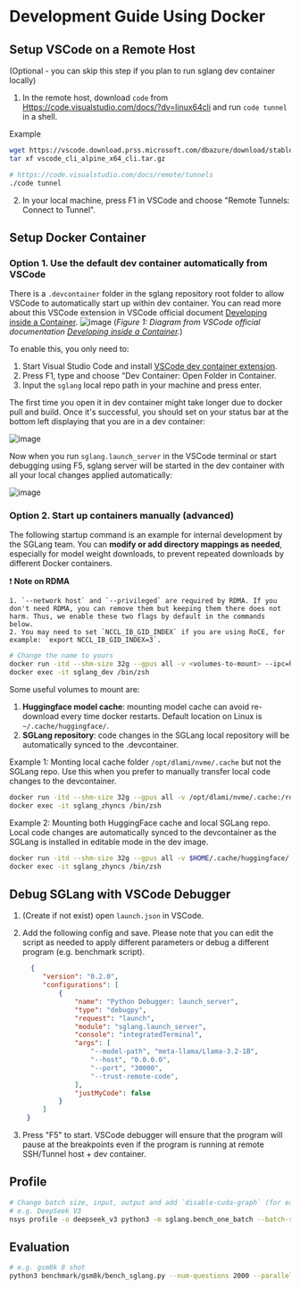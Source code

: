# Development Guide Using Docker

## Setup VSCode on a Remote Host
(Optional - you can skip this step if you plan to run sglang dev container locally)

1. In the remote host, download `code` from [Https://code.visualstudio.com/docs/?dv=linux64cli](https://code.visualstudio.com/download) and run `code tunnel` in a shell.

Example
```bash
wget https://vscode.download.prss.microsoft.com/dbazure/download/stable/fabdb6a30b49f79a7aba0f2ad9df9b399473380f/vscode_cli_alpine_x64_cli.tar.gz
tar xf vscode_cli_alpine_x64_cli.tar.gz

# https://code.visualstudio.com/docs/remote/tunnels
./code tunnel
```

2. In your local machine, press F1 in VSCode and choose "Remote Tunnels: Connect to Tunnel".

## Setup Docker Container

### Option 1. Use the default dev container automatically from VSCode
There is a `.devcontainer` folder in the sglang repository root folder to allow VSCode to automatically start up within dev container. You can read more about this VSCode extension in VSCode official document [Developing inside a Container](https://code.visualstudio.com/docs/devcontainers/containers).
![image](https://github.com/user-attachments/assets/6a245da8-2d4d-4ea8-8db1-5a05b3a66f6d)
(*Figure 1: Diagram from VSCode official documentation [Developing inside a Container](https://code.visualstudio.com/docs/devcontainers/containers).*)

To enable this, you only need to:
1. Start Visual Studio Code and install [VSCode dev container extension](https://marketplace.visualstudio.com/items?itemName=ms-vscode-remote.remote-containers).
2. Press F1, type and choose "Dev Container: Open Folder in Container.
3. Input the `sglang` local repo path in your machine and press enter.

The first time you open it in dev container might take longer due to docker pull and build. Once it's successful, you should set on your status bar at the bottom left displaying that you are in a dev container:

![image](https://github.com/user-attachments/assets/650bba0b-c023-455f-91f9-ab357340106b)

Now when you run `sglang.launch_server` in the VSCode terminal or start debugging using F5, sglang server will be started in the dev container with all your local changes applied automatically:

![image](https://github.com/user-attachments/assets/748c85ba-7f8c-465e-8599-2bf7a8dde895)


### Option 2. Start up containers manually (advanced)

The following startup command is an example for internal development by the SGLang team. You can **modify or add directory mappings as needed**, especially for model weight downloads, to prevent repeated downloads by different Docker containers.

❗️ **Note on RDMA**

    1. `--network host` and `--privileged` are required by RDMA. If you don't need RDMA, you can remove them but keeping them there does not harm. Thus, we enable these two flags by default in the commands below.
    2. You may need to set `NCCL_IB_GID_INDEX` if you are using RoCE, for example: `export NCCL_IB_GID_INDEX=3`.

```bash
# Change the name to yours
docker run -itd --shm-size 32g --gpus all -v <volumes-to-mount> --ipc=host --network=host --privileged --name sglang_dev lmsysorg/sglang:dev /bin/zsh
docker exec -it sglang_dev /bin/zsh
```
Some useful volumes to mount are:
1. **Huggingface model cache**: mounting model cache can avoid re-download every time docker restarts. Default location on Linux is `~/.cache/huggingface/`.
2. **SGLang repository**: code changes in the SGLang local repository will be automatically synced to the .devcontainer.

Example 1: Monting local cache folder `/opt/dlami/nvme/.cache` but not the SGLang repo. Use this when you prefer to manually transfer local code changes to the devcontainer.
```bash
docker run -itd --shm-size 32g --gpus all -v /opt/dlami/nvme/.cache:/root/.cache --ipc=host --network=host --privileged --name sglang_zhyncs lmsysorg/sglang:dev /bin/zsh
docker exec -it sglang_zhyncs /bin/zsh
```
Example 2: Mounting both HuggingFace cache and local SGLang repo. Local code changes are automatically synced to the devcontainer as the SGLang is installed in editable mode in the dev image.
```bash
docker run -itd --shm-size 32g --gpus all -v $HOME/.cache/huggingface/:/root/.cache/huggingface -v $HOME/src/sglang:/sgl-workspace/sglang --ipc=host --network=host --privileged --name sglang_zhyncs lmsysorg/sglang:dev /bin/zsh
docker exec -it sglang_zhyncs /bin/zsh
```
## Debug SGLang with VSCode Debugger
1. (Create if not exist) open `launch.json` in VSCode.
2. Add the following config and save. Please note that you can edit the script as needed to apply different parameters or debug a different program (e.g. benchmark script).
     ```JSON
       {
          "version": "0.2.0",
          "configurations": [
              {
                  "name": "Python Debugger: launch_server",
                  "type": "debugpy",
                  "request": "launch",
                  "module": "sglang.launch_server",
                  "console": "integratedTerminal",
                  "args": [
                      "--model-path", "meta-llama/Llama-3.2-1B",
                      "--host", "0.0.0.0",
                      "--port", "30000",
                      "--trust-remote-code",
                  ],
                  "justMyCode": false
              }
          ]
      }
    ```

3. Press "F5" to start. VSCode debugger will ensure that the program will pause at the breakpoints even if the program is running at remote SSH/Tunnel host + dev container.

## Profile

```bash
# Change batch size, input, output and add `disable-cuda-graph` (for easier analysis)
# e.g. DeepSeek V3
nsys profile -o deepseek_v3 python3 -m sglang.bench_one_batch --batch-size 1 --input 128 --output 256 --model deepseek-ai/DeepSeek-V3 --trust-remote-code --tp 8 --disable-cuda-graph
```

## Evaluation

```bash
# e.g. gsm8k 8 shot
python3 benchmark/gsm8k/bench_sglang.py --num-questions 2000 --parallel 2000 --num-shots 8
```
